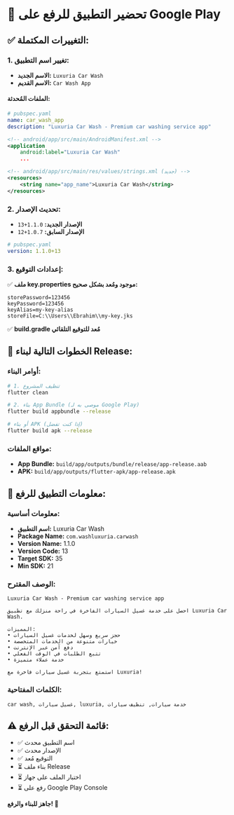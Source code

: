 # 🚀 تحضير التطبيق للرفع على Google Play

## ✅ **التغييرات المكتملة:**

### **1. تغيير اسم التطبيق:**
- **الاسم الجديد:** `Luxuria Car Wash`
- **الاسم القديم:** `Car Wash App`

#### **الملفات المُحدثة:**
```yaml
# pubspec.yaml
name: car_wash_app
description: "Luxuria Car Wash - Premium car washing service app"
```

```xml
<!-- android/app/src/main/AndroidManifest.xml -->
<application
    android:label="Luxuria Car Wash"
    ...
```

```xml
<!-- android/app/src/main/res/values/strings.xml (جديد) -->
<resources>
    <string name="app_name">Luxuria Car Wash</string>
</resources>
```

### **2. تحديث الإصدار:**
- **الإصدار الجديد:** `1.1.0+13`
- **الإصدار السابق:** `1.0.7+12`

```yaml
# pubspec.yaml
version: 1.1.0+13
```

### **3. إعدادات التوقيع:**
✅ **ملف key.properties موجود ومُعد بشكل صحيح:**
```properties
storePassword=123456
keyPassword=123456
keyAlias=my-key-alias
storeFile=C:\\Users\\Ebrahim\\my-key.jks
```

✅ **build.gradle مُعد للتوقيع التلقائي**

## 🔧 **الخطوات التالية لبناء Release:**

### **أوامر البناء:**
```bash
# 1. تنظيف المشروع
flutter clean

# 2. بناء App Bundle (موصى به لـ Google Play)
flutter build appbundle --release

# أو بناء APK (إذا كنت تفضل)
flutter build apk --release
```

### **مواقع الملفات:**
- **App Bundle:** `build/app/outputs/bundle/release/app-release.aab`
- **APK:** `build/app/outputs/flutter-apk/app-release.apk`

## 📱 **معلومات التطبيق للرفع:**

### **معلومات أساسية:**
- **اسم التطبيق:** Luxuria Car Wash
- **Package Name:** `com.washluxuria.carwash`
- **Version Name:** 1.1.0
- **Version Code:** 13
- **Target SDK:** 35
- **Min SDK:** 21

### **الوصف المقترح:**
```
Luxuria Car Wash - Premium car washing service app

احصل على خدمة غسيل السيارات الفاخرة في راحة منزلك مع تطبيق Luxuria Car Wash.

المميزات:
• حجز سريع وسهل لخدمات غسيل السيارات
• خيارات متنوعة من الخدمات المتخصصة
• دفع آمن عبر الإنترنت
• تتبع الطلبات في الوقت الفعلي
• خدمة عملاء متميزة

استمتع بتجربة غسيل سيارات فاخرة مع Luxuria!
```

### **الكلمات المفتاحية:**
`car wash, غسيل سيارات, luxuria, خدمة سيارات, تنظيف سيارات`

## ⚠️ **قائمة التحقق قبل الرفع:**
- ✅ اسم التطبيق محدث
- ✅ الإصدار محدث
- ✅ التوقيع مُعد
- ⏳ بناء ملف Release
- ⏳ اختبار الملف على جهاز
- ⏳ رفع على Google Play Console

**جاهز للبناء والرفع! 🚀**
